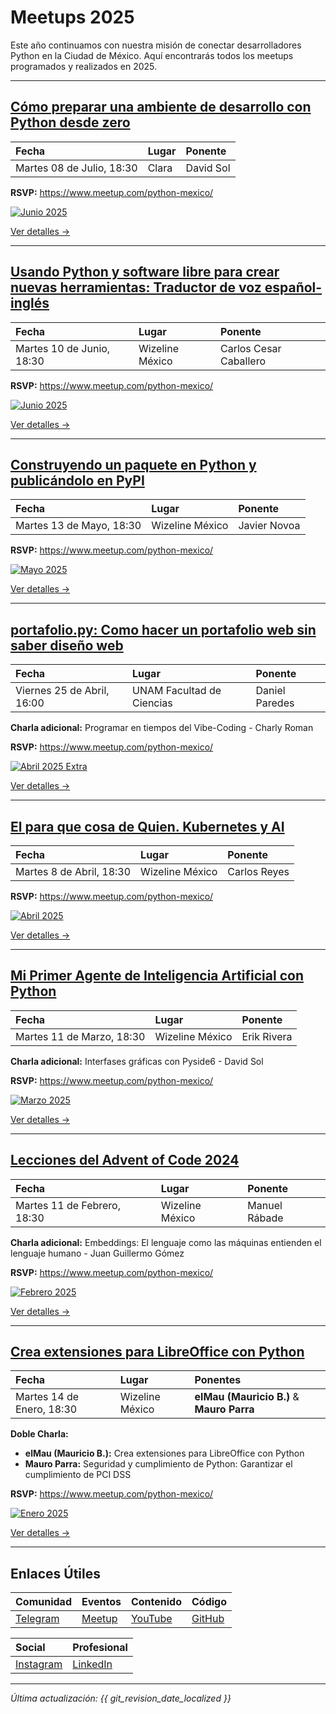 # Meetups 2025

Este año continuamos con nuestra misión de conectar desarrolladores Python en la Ciudad de México. Aquí encontrarás todos los meetups programados y realizados en 2025.

---

## [Cómo preparar una ambiente de desarrollo con Python desde zero](202507-julio.md)

| <i class="fas fa-calendar"></i> **Fecha** | <i class="fas fa-map-marker-alt"></i> **Lugar** | <i class="fas fa-user"></i> **Ponente** |
|:---|:---|:---|
| Martes 08 de Julio, 18:30 | Clara | David Sol |

**RSVP:** https://www.meetup.com/python-mexico/

[![Junio 2025](../../images/meetup/202507-pythoncdmx.png)](202507-julio.md)

[Ver detalles →](202507-julio.md)

---

## [Usando Python y software libre para crear nuevas herramientas: Traductor de voz español-inglés](202506-junio.md)

| <i class="fas fa-calendar"></i> **Fecha** | <i class="fas fa-map-marker-alt"></i> **Lugar** | <i class="fas fa-user"></i> **Ponente** |
|:---|:---|:---|
| Martes 10 de Junio, 18:30 | Wizeline México | Carlos Cesar Caballero |

**RSVP:** https://www.meetup.com/python-mexico/

[![Junio 2025](../../images/meetup/202506-pythoncdmx.png)](202506-junio.md)

[Ver detalles →](202506-junio.md)

---

## [Construyendo un paquete en Python y publicándolo en PyPI](202505-mayo.md)

| <i class="fas fa-calendar"></i> **Fecha** | <i class="fas fa-map-marker-alt"></i> **Lugar** | <i class="fas fa-user"></i> **Ponente** |
|:---|:---|:---|
| Martes 13 de Mayo, 18:30 | Wizeline México | Javier Novoa |

**RSVP:** https://www.meetup.com/python-mexico/

[![Mayo 2025](../../images/meetup/202505-pythoncdmx.png)](202505-mayo.md)

[Ver detalles →](202505-mayo.md)

---

## [portafolio.py: Como hacer un portafolio web sin saber diseño web](202504-abril.md)

| <i class="fas fa-calendar"></i> **Fecha** | <i class="fas fa-map-marker-alt"></i> **Lugar** | <i class="fas fa-user"></i> **Ponente** |
|:---|:---|:---|
| Viernes 25 de Abril, 16:00 | UNAM Facultad de Ciencias | Daniel Paredes |

<i class="fas fa-plus-circle"></i> **Charla adicional:** Programar en tiempos del Vibe-Coding - Charly Roman

**RSVP:** https://www.meetup.com/python-mexico/

[![Abril 2025 Extra](../../images/meetup/202504-pythoncdmx-unam.jpg)](202504-abril.md)

[Ver detalles →](202504-abril.md)

---

## [El para que cosa de Quien. Kubernetes y AI](202504-abril.md)

| <i class="fas fa-calendar"></i> **Fecha** | <i class="fas fa-map-marker-alt"></i> **Lugar** | <i class="fas fa-user"></i> **Ponente** |
|:---|:---|:---|
| Martes 8 de Abril, 18:30 | Wizeline México | Carlos Reyes |

**RSVP:** https://www.meetup.com/python-mexico/

[![Abril 2025](../../images/meetup/202504-pythoncdmx.jpg)](202504-abril.md)

[Ver detalles →](202504-abril.md)

---

## [Mi Primer Agente de Inteligencia Artificial con Python](202503-marzo.md)

| <i class="fas fa-calendar"></i> **Fecha** | <i class="fas fa-map-marker-alt"></i> **Lugar** | <i class="fas fa-user"></i> **Ponente** |
|:---|:---|:---|
| Martes 11 de Marzo, 18:30 | Wizeline México | Erik Rivera |

<i class="fas fa-plus-circle"></i> **Charla adicional:** Interfases gráficas con Pyside6 - David Sol

**RSVP:** https://www.meetup.com/python-mexico/

[![Marzo 2025](../../images/meetup/202503-marzo.jpg)](202503-marzo.md)

[Ver detalles →](202503-marzo.md)

---

## [Lecciones del Advent of Code 2024](202502-febrero.md)

| <i class="fas fa-calendar"></i> **Fecha** | <i class="fas fa-map-marker-alt"></i> **Lugar** | <i class="fas fa-user"></i> **Ponente** |
|:---|:---|:---|
| Martes 11 de Febrero, 18:30 | Wizeline México | Manuel Rábade |

<i class="fas fa-plus-circle"></i> **Charla adicional:** Embeddings: El lenguaje como las máquinas entienden el lenguaje humano - Juan Guillermo Gómez

**RSVP:** https://www.meetup.com/python-mexico/

[![Febrero 2025](../../images/meetup/202502-pythoncdmx.png)](202502-febrero.md)

[Ver detalles →](202502-febrero.md)

---

## [Crea extensiones para LibreOffice con Python](202501-enero.md)

| <i class="fas fa-calendar"></i> **Fecha** | <i class="fas fa-map-marker-alt"></i> **Lugar** | <i class="fas fa-user"></i> **Ponentes** |
|:---|:---|:---|
| Martes 14 de Enero, 18:30 | Wizeline México | **elMau (Mauricio B.)** & **Mauro Parra** |

<i class="fas fa-users"></i> **Doble Charla:**

- **elMau (Mauricio B.):** Crea extensiones para LibreOffice con Python
- **Mauro Parra:** Seguridad y cumplimiento de Python: Garantizar el cumplimiento de PCI DSS

**RSVP:** https://www.meetup.com/python-mexico/

[![Enero 2025](../../images/meetup/202501-pythoncdmx.png)](202501-enero.md)

[Ver detalles →](202501-enero.md)

---

## Enlaces Útiles

| <i class="fab fa-telegram"></i> **Comunidad** | <i class="fas fa-calendar-alt"></i> **Eventos** | <i class="fab fa-youtube"></i> **Contenido** | <i class="fab fa-github"></i> **Código** |
|:---|:---|:---|:---|
| [Telegram](https://t.me/PythonCDMX) | [Meetup](https://www.meetup.com/python-mexico) | [YouTube](https://www.youtube.com/@PythonMexico) | [GitHub](https://github.com/python-cdmx) |

| <i class="fab fa-instagram"></i> **Social** | <i class="fab fa-linkedin"></i> **Profesional** |
|:---|:---|
| [Instagram](https://www.instagram.com/pythoncdmx/) | [LinkedIn](https://www.linkedin.com/groups/13126454/) |

---

*<i class="fas fa-clock"></i> Última actualización: {{ git_revision_date_localized }}*
